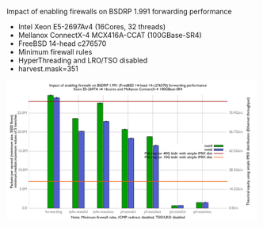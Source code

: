 Impact of enabling firewalls on BSDRP 1.991 forwarding performance
  - Intel Xeon E5-2697Av4 (16Cores, 32 threads)
  - Mellanox ConnectX-4 MCX416A-CCAT (100GBase-SR4)
  - FreeBSD 14-head c276570
  - Minimum firewall rules
  - HyperThreading and LRO/TSO disabled
  - harvest.mask=351

![Impact of enabling firewalls on BSDRP 1.991 forwarding performance](graph.png)
